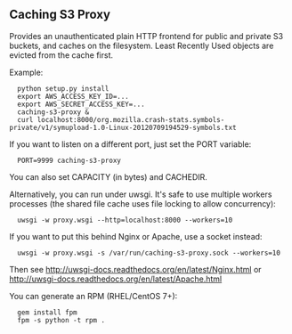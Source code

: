 Caching S3 Proxy 
----

Provides an unauthenticated plain HTTP frontend 
for public and private S3 buckets, and caches on the filesystem.
Least Recently Used objects are evicted from the cache first.

Example:
```
  python setup.py install
  export AWS_ACCESS_KEY_ID=...
  export AWS_SECRET_ACCESS_KEY=...
  caching-s3-proxy &
  curl localhost:8000/org.mozilla.crash-stats.symbols-private/v1/symupload-1.0-Linux-20120709194529-symbols.txt
```

If you want to listen on a different port, just set the PORT variable:
```
  PORT=9999 caching-s3-proxy
```

You can also set CAPACITY (in bytes) and CACHEDIR.

Alternatively, you can run under uwsgi. It's safe to use multiple workers
processes (the shared file cache uses file locking to allow concurrency):
```
  uwsgi -w proxy.wsgi --http=localhost:8000 --workers=10
```

If you want to put this behind Nginx or Apache, use a socket instead:
```
  uwsgi -w proxy.wsgi -s /var/run/caching-s3-proxy.sock --workers=10
```

Then see http://uwsgi-docs.readthedocs.org/en/latest/Nginx.html or
http://uwsgi-docs.readthedocs.org/en/latest/Apache.html

You can generate an RPM (RHEL/CentOS 7+):
```
  gem install fpm
  fpm -s python -t rpm .
```
